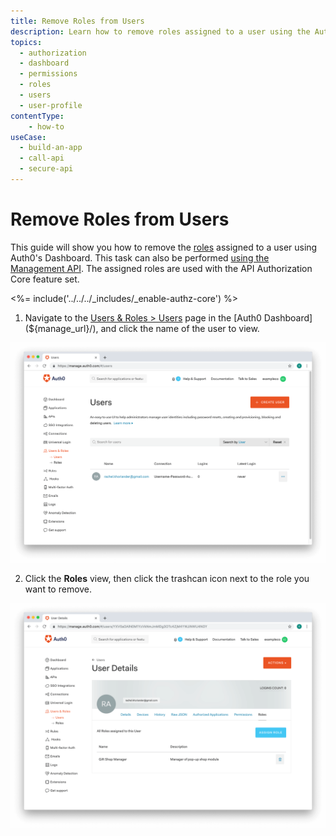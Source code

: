 ```yaml
---
title: Remove Roles from Users
description: Learn how to remove roles assigned to a user using the Auth0 Management Dashboard. For use with Auth0's API Authorization Core feature set.
topics:
  - authorization
  - dashboard
  - permissions
  - roles
  - users
  - user-profile
contentType: 
    - how-to
useCase:
  - build-an-app
  - call-api
  - secure-api
---
```

# Remove Roles from Users

This guide will show you how to remove the [roles](/authorization/concepts/rbac) assigned to a user using Auth0's Dashboard. This task can also be performed [using the Management API](/api/management/guides/users/remove-user-roles). The assigned roles are used with the API Authorization Core feature set.

<%= include('../../../_includes/_enable-authz-core') %>

1. Navigate to the [Users & Roles > Users](${manage_url}/#/users) page in the [Auth0 Dashboard](${manage_url}/), and click the name of the user to view.

![Select User](/media/articles/authorization/user-list.png)

2. Click the **Roles** view, then click the trashcan icon next to the role you want to remove.

![Remove Roles](/media/articles/authorization/user-prof-roles.png)
